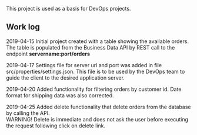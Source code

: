 This project is used as a basis for DevOps projects.

## Work log 

2019-04-15 Initial project created with a table showing the available orders.
The table is populated from the Business Data API by REST call to the endpoint **servername:port/orders**
  
2019-04-17 Settings file for server url and port was added in file src/properties/settings.json. This file is to be used by the DevOps team to guide the client to the desired application server.  
  
2019-04-20 Added functionality for filtering orders by customer id. Date format for shipping data was also corrected.

2019-04-25 Added delete functionality that delete orders from the database by calling the API.   
WARNING! Delete is immediate and does not ask the user before executing the request following click on delete link. 
